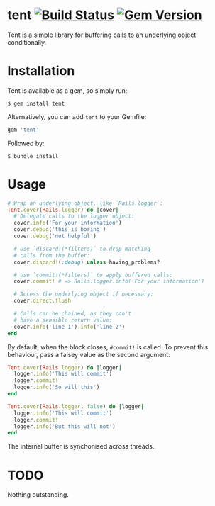 tent [![Build Status](https://travis-ci.org/joshpencheon/tent.svg?branch=master)](https://travis-ci.org/joshpencheon/tent) [![Gem Version](https://badge.fury.io/rb/tent.svg)](http://badge.fury.io/rb/tent)
======

Tent is a simple library for buffering calls to an underlying object conditionally.

Installation
=====

Tent is available as a gem, so simply run:

```
$ gem install tent
```

Alternatively, you can add `tent` to your Gemfile:

```ruby
gem 'tent'
```

Followed by:

```
$ bundle install
```

Usage
=====

```ruby
# Wrap an underlying object, like `Rails.logger`:
Tent.cover(Rails.logger) do |cover|
  # Delegate calls to the logger object:
  cover.info('For your information')
  cover.debug('this is boring')
  cover.debug('not helpful')

  # Use `discard!(*filters)` to drop matching
  # calls from the buffer:
  cover.discard!(:debug) unless having_problems?

  # Use `commit!(*filters)` to apply buffered calls:
  cover.commit! # => Rails.logger.info('For your information')

  # Access the underlying object if necessary:
  cover.direct.flush

  # Calls can be chained, as they can't
  # have a sensible return value:
  cover.info('line 1').info('line 2')
end
```

By default, when the block closes, `#commit!` is called.
To prevent this behaviour, pass a falsey value as the second argument:

```ruby
Tent.cover(Rails.logger) do |logger|
  logger.info('This will commit')
  logger.commit!
  logger.info('So will this')
end

Tent.cover(Rails.logger, false) do |logger|
  logger.info('This will commit')
  logger.commit!
  logger.info('But this will not')
end
```

The internal buffer is synchonised across threads.

TODO
=====

Nothing outstanding.
